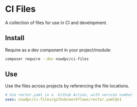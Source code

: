 #  CI Files

A collection of files for use in CI and development.

## Install

Require as a dev component in your project/module:

```sh
composer require --dev nswdpc/ci-files
```

## Use

Use the files across projects by referencing the file locations.

```yaml
# Use rector.yaml in a  Github Action, with version number
uses: nswdpc/ci-files/github/workflows/rector.yaml@v1
```
